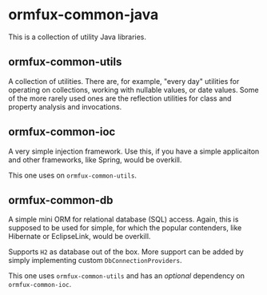 # ormfux-common-java

This is a collection of utility Java libraries. 

## ormfux-common-utils

A collection of utilities. There are, for example, "every day" utilities for operating on 
collections, working with nullable values, or date values. Some of the more rarely used 
ones are the reflection utilities for class and property analysis and invocations.

## ormfux-common-ioc

A very simple injection framework. Use this, if you have a simple applicaiton and other
frameworks, like Spring, would be overkill.

This one uses on ```ormfux-common-utils```.

## ormfux-common-db

A simple mini ORM for relational database (SQL) access. Again, this is supposed to be used for 
simple, for which the popular contenders, like Hibernate or EclipseLink, would be overkill.

Supports ```H2``` as database out of the box. More support can be added by simply implementing 
custom ```DbConnectionProviders```.

This one uses ```ormfux-common-utils``` and has an _optional_ dependency on ```ormfux-common-ioc```.
